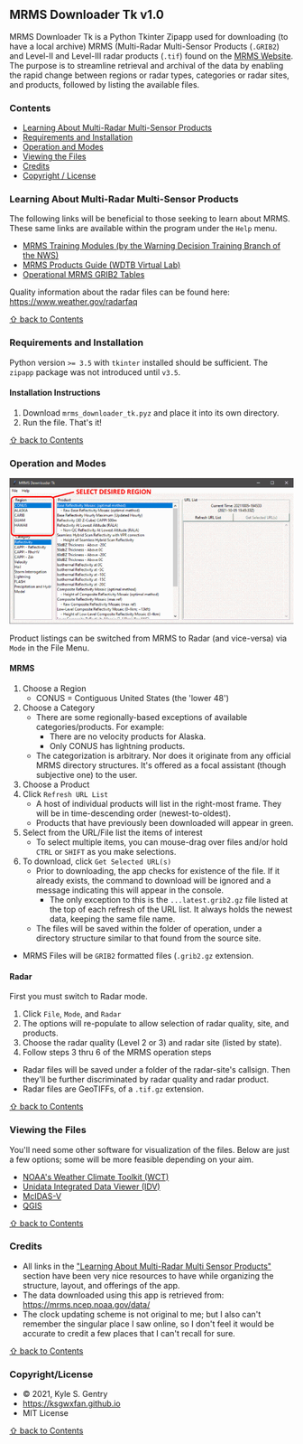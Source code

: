 ## MRMS Downloader Tk v1.0

MRMS Downloader Tk is a Python Tkinter Zipapp used for downloading (to have a local archive) MRMS (Multi-Radar Multi-Sensor Products (`.GRIB2`) and Level-II and Level-III radar products (`.tif`) found on the [MRMS Website](https://mrms.ncep.noaa.gov). The purpose is to streamline retrieval and archival of the data by enabling the rapid change between regions or radar types, categories or radar sites, and products, followed by listing the available files.

### Contents
  - [Learning About Multi-Radar Multi-Sensor Products](#learning-about-multi-radar-multi-sensor-products)
  - [Requirements and Installation](#requirements-and-installation)
  - [Operation and Modes](#operation-and-modes)
  - [Viewing the Files](#viewing-the-files)
  - [Credits](#credits)
  - [Copyright / License](#copyrightlicense)

### Learning About Multi-Radar Multi-Sensor Products

The following links will be beneficial to those seeking to learn about MRMS. These same links are available within the program under the `Help` menu.

  - [MRMS Training Modules (by the Warning Decision Training Branch of the NWS)](https://training.weather.gov/wdtd/courses/MRMS/index.php)
  - [MRMS Products Guide (WDTB Virtual Lab)](https://vlab.noaa.gov/web/wdtd/mrms-products-guide)
  - [Operational MRMS GRIB2 Tables](https://www.nssl.noaa.gov/projects/mrms/operational/tables.php)

Quality information about the radar files can be found here: https://www.weather.gov/radarfaq

[&#8679; back to Contents](#contents)

### Requirements and Installation

Python version `>= 3.5` with `tkinter` installed should be sufficient. The `zipapp` package was not introduced until `v3.5`.

#### Installation Instructions

1. Download `mrms_downloader_tk.pyz` and place it into its own directory.
2. Run the file. That's it!

[&#8679; back to Contents](#contents)

### Operation and Modes

![Program Operation Example (guide_animation.gif)](_images/guide_animation.gif)

Product listings can be switched from MRMS to Radar (and vice-versa) via `Mode` in the File Menu.

#### MRMS

1. Choose a Region
    - CONUS = Contiguous United States (the 'lower 48')
2. Choose a Category
    - There are some regionally-based exceptions of available categories/products. For example:
	  - There are no velocity products for Alaska.
	  - Only CONUS has lightning products.
    - The categorization is arbitrary. Nor does it originate from any official MRMS directory structures. It's offered as a focal assistant (though subjective one) to the user.
3. Choose a Product
4. Click `Refresh URL List`
    - A host of individual products will list in the right-most frame. They will be in time-descending order (newest-to-oldest).
	- Products that have previously been downloaded will appear in green.
5. Select from the URL/File list the items of interest
    - To select multiple items, you can mouse-drag over files and/or hold `CTRL` or `SHIFT` as you make selections.
6. To download, click `Get Selected URL(s)`
    - Prior to downloading, the app checks for existence of the file. If it already exists, the command to download will be ignored and a message indicating this will appear in the console.
	  - The only exception to this is the `...latest.grib2.gz` file listed at the top of each refresh of the URL list. It always holds the newest data, keeping the same file name.
	- The files will be saved within the folder of operation, under a directory structure similar to that found from the source site.

- MRMS Files will be `GRIB2` formatted files (`.grib2.gz` extension.

#### Radar

First you must switch to Radar mode.

1. Click `File`, `Mode`, and `Radar`
2. The options will re-populate to allow selection of radar quality, site, and products.
3. Choose the radar quality (Level 2 or 3) and radar site (listed by state).
4. Follow steps 3 thru 6 of the MRMS operation steps

- Radar files will be saved under a folder of the radar-site's callsign. Then they'll be further discriminated by radar quality and radar product.
- Radar files are GeoTIFFs, of a `.tif.gz` extension.

[&#8679; back to Contents](#contents)

### Viewing the Files

You'll need some other software for visualization of the files. Below are just a few options; some will be more feasible depending on your aim.

- [NOAA's Weather Climate Toolkit (WCT)](https://www.ncdc.noaa.gov/wct)
- [Unidata Integrated Data Viewer (IDV)](https://www.unidata.ucar.edu/software/idv)
- [McIDAS-V](https://www.ssec.wisc.edu/mcidas/software)
- [QGIS](https://www.qgis.org)

[&#8679; back to Contents](#contents)

### Credits

- All links in the ["Learning About Multi-Radar Multi Sensor Products"](#learning-about-multi-radar-multi-sensor-products) section have been very nice resources to have while organizing the structure, layout, and offerings of the app.
- The data downloaded using this app is retrieved from:  https://mrms.ncep.noaa.gov/data/
- The clock updating scheme is not original to me; but I also can't remember the singular place I saw online, so I don't feel it would be accurate to credit a few places that I can't recall for sure.

[&#8679; back to Contents](#contents)

### Copyright/License

- &copy; 2021, Kyle S. Gentry
- https://ksgwxfan.github.io
- MIT License

[&#8679; back to Contents](#contents)







